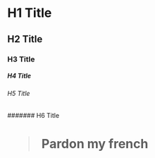 # H1 Title
## H2 Title
### H3 Title
##### H4 Title
###### H5 Title
####### H6 Title
<h1>

> Pardon my french